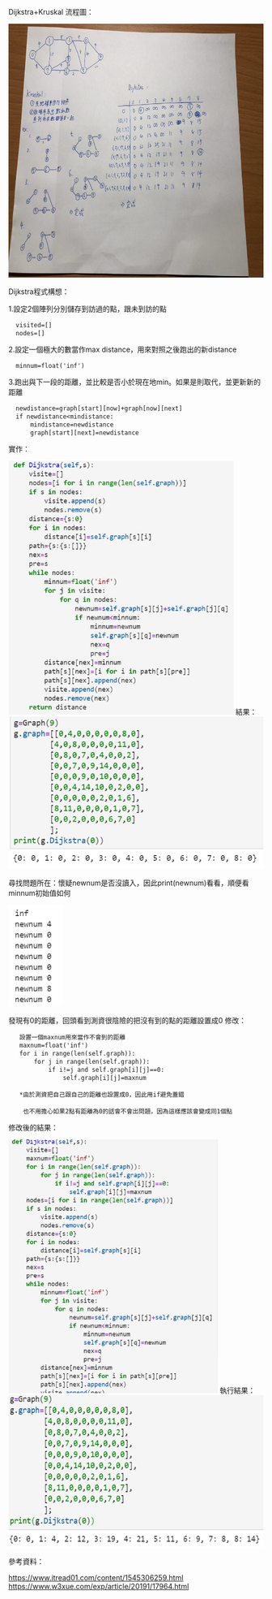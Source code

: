 Dijkstra+Kruskal 流程圖：

<img src="https://github.com/tank11110/young/blob/master/%E5%9C%96%E7%89%87/S__67321859.jpg" height='500' weight='350'>

Dijkstra程式構想：

  1.設定2個陣列分別儲存到訪過的點，跟未到訪的點
  
      visited=[]
      nodes=[]

  2.設定一個極大的數當作max distance，用來對照之後跑出的新distance
  
      minnum=float('inf')
      
  3.跑出與下一段的距離，並比較是否小於現在地min。如果是則取代，並更新新的距離
  
      newdistance=graph[start][now]+graph[now][next]
      if newdistance<mindistance:
          mindistance=newdistance
          graph[start][next]=newdistance
          
實作：

<img src="https://github.com/tank11110/young/blob/master/%E5%9C%96%E7%89%87/1578059568248.jpg" height='500' weight='350'>
結果：

<img src="https://github.com/tank11110/young/blob/master/%E5%9C%96%E7%89%87/1578059590523.jpg" height='300' weight='200'>

尋找問題所在：懷疑newnum是否沒讀入，因此print(newnum)看看，順便看minnum初始值如何

<img src="https://github.com/tank11110/young/blob/master/%E5%9C%96%E7%89%87/1578059673656.jpg" height='200' weight='150'>

發現有0的距離，回頭看到測資很陰險的把沒有到的點的距離設置成0
修改：
       
       設置一個maxnum用來當作不會到的距離
       maxnum=float('inf')
       for i in range(len(self.graph)):
           for j in range(len(self.graph)):
               if i!=j and self.graph[i][j]==0:
                   self.graph[i][j]=maxnum
       
       *由於測資把自己跟自己的距離也設置成0，因此用if避免蓋錯
        
        也不用擔心如果2點有距離為0的話會不會出問題，因為這樣應該會變成同1個點
        
 修改後的結果：
 
 <img src="https://github.com/tank11110/young/blob/master/%E5%9C%96%E7%89%87/1578060613079.jpg" height='500' weight='350'>
 執行結果：
 
 <img src="https://github.com/tank11110/young/blob/master/%E5%9C%96%E7%89%87/1578060674414.jpg" height='300' weight='250'>





參考資料：

   https://www.itread01.com/content/1545306259.html
   https://www.w3xue.com/exp/article/20191/17964.html
